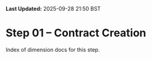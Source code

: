 **Last Updated:** 2025-09-28 21:50 BST

# Step 01 – Contract Creation

Index of dimension docs for this step.
